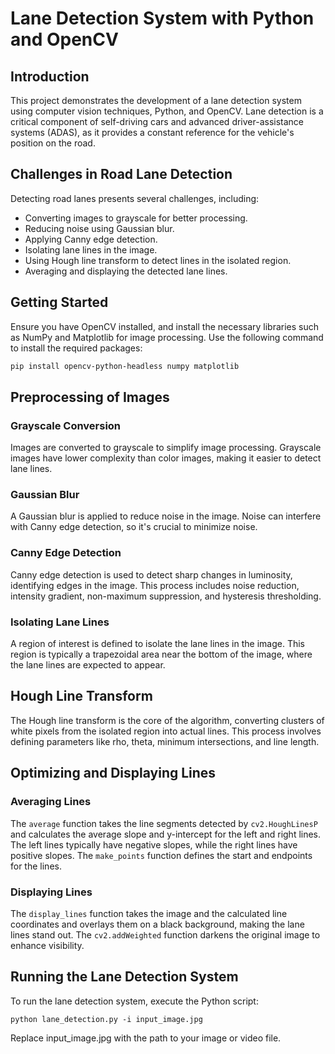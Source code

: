# Lane Detection System with Python and OpenCV

## Introduction

This project demonstrates the development of a lane detection system using computer vision techniques, Python, and OpenCV. Lane detection is a critical component of self-driving cars and advanced driver-assistance systems (ADAS), as it provides a constant reference for the vehicle's position on the road.

## Challenges in Road Lane Detection

Detecting road lanes presents several challenges, including:

- Converting images to grayscale for better processing.
- Reducing noise using Gaussian blur.
- Applying Canny edge detection.
- Isolating lane lines in the image.
- Using Hough line transform to detect lines in the isolated region.
- Averaging and displaying the detected lane lines.

## Getting Started

Ensure you have OpenCV installed, and install the necessary libraries such as NumPy and Matplotlib for image processing. Use the following command to install the required packages:

```bash
pip install opencv-python-headless numpy matplotlib
```

Preprocessing of Images
-----------------------

### Grayscale Conversion

Images are converted to grayscale to simplify image processing. Grayscale images have lower complexity than color images, making it easier to detect lane lines.

### Gaussian Blur

A Gaussian blur is applied to reduce noise in the image. Noise can interfere with Canny edge detection, so it's crucial to minimize noise.

### Canny Edge Detection

Canny edge detection is used to detect sharp changes in luminosity, identifying edges in the image. This process includes noise reduction, intensity gradient, non-maximum suppression, and hysteresis thresholding.

### Isolating Lane Lines

A region of interest is defined to isolate the lane lines in the image. This region is typically a trapezoidal area near the bottom of the image, where the lane lines are expected to appear.

Hough Line Transform
--------------------

The Hough line transform is the core of the algorithm, converting clusters of white pixels from the isolated region into actual lines. This process involves defining parameters like rho, theta, minimum intersections, and line length.

Optimizing and Displaying Lines
-------------------------------

### Averaging Lines

The `average` function takes the line segments detected by `cv2.HoughLinesP` and calculates the average slope and y-intercept for the left and right lines. The left lines typically have negative slopes, while the right lines have positive slopes. The `make_points` function defines the start and endpoints for the lines.

### Displaying Lines

The `display_lines` function takes the image and the calculated line coordinates and overlays them on a black background, making the lane lines stand out. The `cv2.addWeighted` function darkens the original image to enhance visibility.

Running the Lane Detection System
---------------------------------

To run the lane detection system, execute the Python script:

```
python lane_detection.py -i input_image.jpg
```

Replace input_image.jpg with the path to your image or video file.
